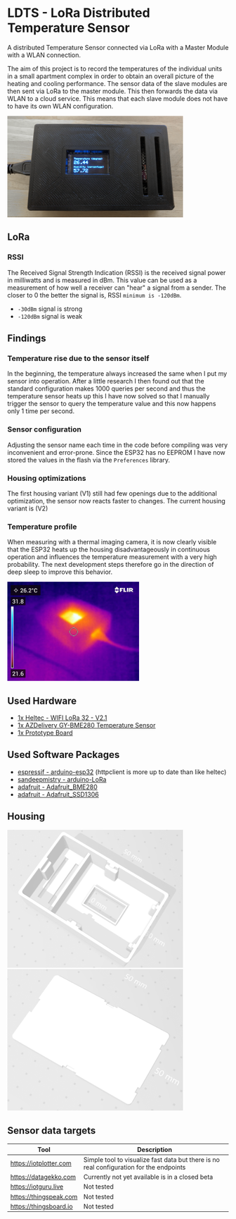 # LDTS - LoRa Distributed Temperature Sensor
A distributed Temperature Sensor connected via LoRa with a Master Module with a WLAN connection.

The aim of this project is to record the temperatures of the individual units in a small apartment complex in order to obtain an overall picture of the heating and cooling performance. The sensor data of the slave modules are then sent via LoRa to the master module. This then forwards the data via WLAN to a cloud service. This means that each slave module does not have to have its own WLAN configuration.

<img src="doc/housing-printed.png" title="Housing printed" width="400">

## LoRa

### RSSI
The Received Signal Strength Indication (RSSI) is the received signal power in milliwatts and is measured in dBm.
This value can be used as a measurement of how well a receiver can "hear" a signal from a sender.
The closer to 0 the better the signal is, RSSI `minimum is -120dBm`.

- `-30dBm` signal is strong
- `-120dBm` signal is weak


## Findings

### Temperature rise due to the sensor itself

In the beginning, the temperature always increased the same when I put my sensor into operation. After a little research I then found out that the standard configuration makes 1000 queries per second and thus the temperature sensor heats up this I have now solved so that I manually trigger the sensor to query the temperature value and this now happens only 1 time per second.

### Sensor configuration

Adjusting the sensor name each time in the code before compiling was very inconvenient and error-prone. Since the ESP32 has no EEPROM I have now stored the values in the flash via the `Preferences` library.

### Housing optimizations

The first housing variant (V1) still had few openings due to the additional optimization, the sensor now reacts faster to changes. The current housing variant is (V2)

### Temperature profile

When measuring with a thermal imaging camera, it is now clearly visible that the ESP32 heats up the housing disadvantageously in continuous operation and influences the temperature measurement with a very high probability. The next development steps therefore go in the direction of deep sleep to improve this behavior.

<img src="doc/FLIR0017.jpg" title="thermal camera" width="300">

## Used Hardware

- [1x Heltec - WIFI LoRa 32 - V2.1](https://amzn.to/3NMaJKi)
- [1x AZDelivery GY-BME280 Temperature Sensor](https://amzn.to/3Aph1wp)
- [1x Prototype Board](https://amzn.to/3OXw8Bc)

## Used Software Packages

- [espressif - arduino-esp32](https://raw.githubusercontent.com/espressif/arduino-esp32/gh-pages/package_esp32_index.json)
  (httpclient is more up to date than like heltec)
- [sandeepmistry - arduino-LoRa](https://github.com/sandeepmistry/arduino-LoRa)
- [adafruit - Adafruit_BME280](https://github.com/adafruit/Adafruit_BME280_Library)
- [adafruit - Adafruit_SSD1306](https://github.com/adafruit/Adafruit_SSD1306)

## Housing

<img src="doc/housing.png" title="Housing" width="400"> <img src="doc/housing-cover.png" title="Housing Cover" width="400">

## Sensor data targets


| Tool | Description |
| --------------------------- | ------------- |
| https://iotplotter.com      | Simple tool to visualize fast data but there is no real configuration for the endpoints |
| https://datagekko.com       | Currently not yet available is in a closed beta |
| https://iotguru.live        | Not tested |
| https://thingspeak.com      | Not tested |
| https://thingsboard.io      | Not tested |

